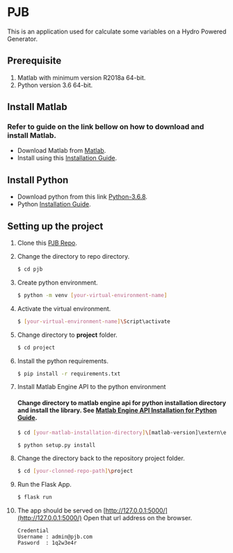 # PJB
This is an application used for calculate some variables on a Hydro Powered Generator.

## Prerequisite
1. Matlab with minimum version R2018a 64-bit.
2. Python version 3.6 64-bit.

## Install Matlab
### Refer to guide on the link bellow on how to download and install Matlab. 
* Download Matlab from [Matlab](https://www.mathworks.com/downloads/).
* Install using this [Installation Guide](https://www.mathworks.com/help/install/install-products.html).

## Install Python
* Download python from this link [Python-3.6.8](https://www.python.org/downloads/release/python-368/).
* Python [Installation Guide](https://realpython.com/installing-python/).

## Setting up the project
1. Clone this [PJB Repo](https://github.com/Firdaus212/pjb.git).
2. Change the directory to repo directory.
    
    ``` bash
    $ cd pjb
     ```
3. Create python environment.
    ``` bash
    $ python -m venv [your-virtual-environment-name]
    ```
4. Activate the virtual environment.
    ```bash
    $ [your-virtual-environment-name]\Script\activate
    ```
5. Change directory to **project** folder.
    ``` bash
    $ cd project
    ```
6. Install the python requirements.
    ``` bash
    $ pip install -r requirements.txt
    ```
7. Install Matlab Engine API to the python environment
    #### Change directory to matlab engine api for python installation directory and install the library. See [Matlab Engine API Installation for Python Guide](https://www.mathworks.com/help/matlab/matlab_external/install-the-matlab-engine-for-python.html).
    ``` bash
    $ cd [your-matlab-installation-directory]\[matlab-version]\extern\engines\python

    $ python setup.py install
    ```
8. Change the directory back to the repository project folder.
    ``` bash
    $ cd [your-clonned-repo-path]\project
    ```
9. Run the Flask App.
    ``` bash
    $ flask run
    ```
10. The app should be served on [http://127.0.0.1:5000/](http://127.0.0.1:5000/)
    Open that url address on the browser.
    ``` 
    Credential
    Username : admin@pjb.com
    Pasword  : 1q2w3e4r
    ```
